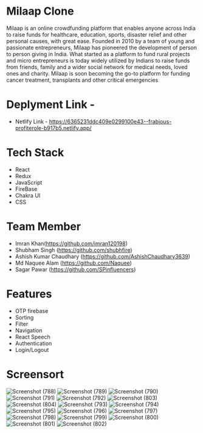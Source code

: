 # Milaap Clone

Milaap is an online crowdfunding platform that enables anyone across India to raise funds for healthcare, education, sports, disaster relief and other personal causes, with great ease. Founded in 2010 by a team of young and passionate entrepreneurs, Milaap has pioneered the development of person to person giving in India. What started as a platform to fund rural projects and micro entrepreneurs is today widely utilized by Indians to raise funds from friends, family and a wider social network for medical needs, loved ones and charity. Milaap is soon becoming the go-to platform for funding cancer treatment, transplants and other critical emergencies

# Deplyment Link - 

* Netlify Link - https://6365231ddc409e0299100e43--frabjous-profiterole-b917b5.netlify.app/

# Tech Stack

* React
* Redux
* JavaScript
* FireBase
* Chakra UI
* CSS

# Team Member

* Imran Khan(https://github.com/imran120198)
* Shubham Singh (https://github.com/shubhfire)
* Ashish Kumar Chaudhary (https://github.com/AshishChaudhary3639)
* Md Naquee Alam (https://github.com/Naquee)
* Sagar Pawar (https://github.com/SPinfluencers)

# Features 

* OTP firebase
* Sorting
* Filter
* Navigation
* React Speech
* Authentication
* Login/Logout

# Screensort

![Screenshot (788)](https://user-images.githubusercontent.com/99397606/193451795-90098315-5af7-45b0-b054-8f89649c1135.png)
![Screenshot (789)](https://user-images.githubusercontent.com/99397606/193451812-371d6e76-2f3e-4cce-beb4-c7fc56791889.png)
![Screenshot (790)](https://user-images.githubusercontent.com/99397606/193451817-1d046ed1-694a-4080-8fde-51f9b27be14b.png)
![Screenshot (791)](https://user-images.githubusercontent.com/99397606/193451824-a6d662c7-7a39-4cc5-94a3-15713503c955.png)
![Screenshot (792)](https://user-images.githubusercontent.com/99397606/193451830-4ca2ea06-fc2b-4b2c-bc73-408a01024065.png)
![Screenshot (803)](https://user-images.githubusercontent.com/99397606/193451929-49dbf53a-bff5-4aa9-bc19-ebf5955224f0.png)
![Screenshot (804)](https://user-images.githubusercontent.com/99397606/193451932-7d901e1d-9a5f-45c8-9fcd-f5730aaca861.png)
![Screenshot (793)](https://user-images.githubusercontent.com/99397606/193451854-1d5db4ee-93cf-4e52-af40-fb46b617139d.png)
![Screenshot (794)](https://user-images.githubusercontent.com/99397606/193451858-e689c36c-8de8-4f66-a8ee-bdb7b6111900.png)
![Screenshot (795)](https://user-images.githubusercontent.com/99397606/193451867-4d802348-6363-4203-9b64-dfcccd63ed51.png)
![Screenshot (796)](https://user-images.githubusercontent.com/99397606/193451873-5e253d1e-e7de-4df5-a2cf-f49d77e8c5d5.png)
![Screenshot (797)](https://user-images.githubusercontent.com/99397606/193451879-7943f7d5-77a9-42a9-abaf-6a3ba078609a.png)
![Screenshot (798)](https://user-images.githubusercontent.com/99397606/193451883-eebeafc3-51b8-4088-bd7a-52086ccf8db5.png)
![Screenshot (799)](https://user-images.githubusercontent.com/99397606/193451887-2cb40cba-eae7-45a8-8e7b-49b8c1285567.png)
![Screenshot (800)](https://user-images.githubusercontent.com/99397606/193451890-15523de6-ece4-46db-8bd2-778a9111a6a6.png)
![Screenshot (801)](https://user-images.githubusercontent.com/99397606/193451996-225dfe61-2fd0-4e0a-8cb7-fd607c567119.png)
![Screenshot (802)](https://user-images.githubusercontent.com/99397606/193452001-d32925c5-ef54-431c-9b2f-b6d102e57651.png)
